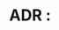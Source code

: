 <!-- SPDX-License-Identifier: MPL-2.0 -->
# ADR <number>: <title>

- Status: Proposed
- Deciders: <people>
- Date: <YYYY-MM-DD>

## Context

## Decision

## Consequences

## References
